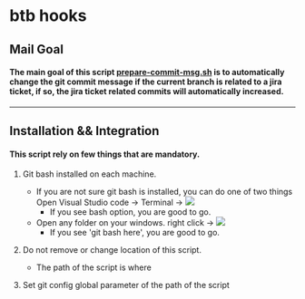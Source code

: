 # btb hooks

## Mail Goal

#### The main goal of this script [prepare-commit-msg.sh](./prepare-commit-msg.sh) is to automatically change the git commit message if the current branch is related to a jira ticket, if so, the jira ticket related commits will automatically increased.

---

## Installation && Integration

#### This script rely on few things that are mandatory.

1.  Git bash installed on each machine.
    - If you are not sure git bash is installed, you can do one of two things
        Open Visual Studio code -> Terminal -> <img src="./Terminal.png"> </img>
        - If you see bash option, you are good to go.
    - Open any folder on your windows. right click ->
        <img src="./win-save.png"> </img>
        - If you see 'git bash here', you are good to go.

2.  Do not remove or change location of this script.
    - The path of the script is where 
3.  Set git config global parameter of the path of the script
